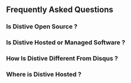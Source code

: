 ## Frequently Asked Questions

### Is Distive Open Source ?

### Is Distive Hosted or Managed Software ?

### How Is Distive Different From Disqus ?

### Where is Distive Hosted ?